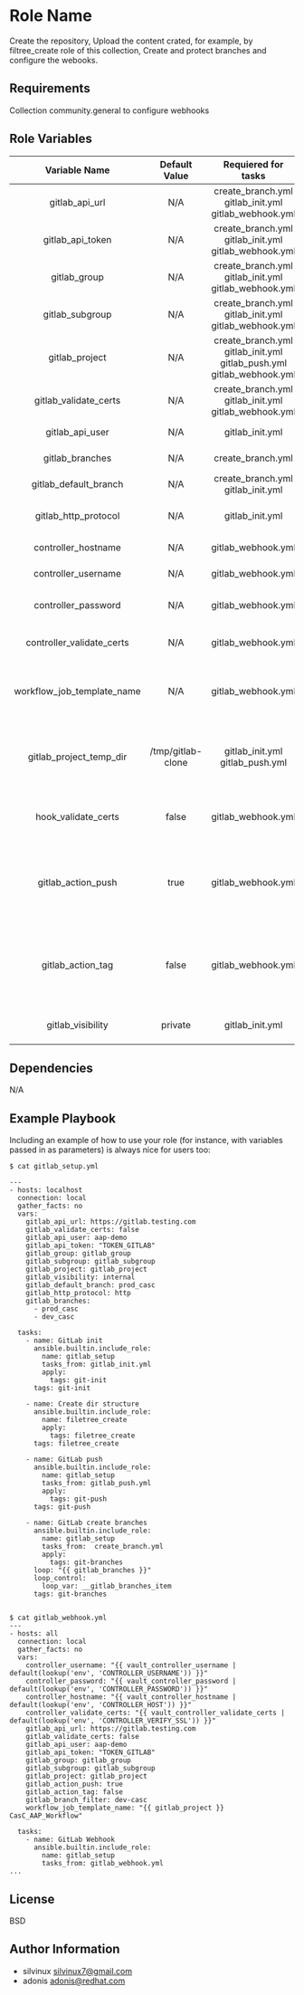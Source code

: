 Role Name
=========

Create the repository, Upload the content crated, for example, by filtree_create role of this collection, Create and protect branches and configure the webooks.

Requirements
------------

Collection community.general to configure webhooks

Role Variables
--------------

|Variable Name|Default Value|Requiered for tasks|Description|
|:---:|:---:|:---:|:---:|
|gitlab_api_url|N/A|create_branch.yml<br>gitlab_init.yml<br>gitlab_webhook.yml<br>| Api URL of gitlab|
|gitlab_api_token|N/A|create_branch.yml<br>gitlab_init.yml<br>gitlab_webhook.yml|Api Token of gitlab|
|gitlab_group|N/A|create_branch.yml<br>gitlab_init.yml<br>gitlab_webhook.yml<br>|Group of gitlab|
|gitlab_subgroup|N/A|create_branch.yml<br>gitlab_init.yml<br>gitlab_webhook.yml|Subgroup of gitlab|
|gitlab_project|N/A|create_branch.yml<br>gitlab_init.yml<br>gitlab_push.yml<br>gitlab_webhook.yml|Project of gitlab|
|gitlab_validate_certs|N/A|create_branch.yml<br>gitlab_init.yml<br>gitlab_webhook.yml|Validate Certs for gitlab|
|gitlab_api_user|N/A|gitlab_init.yml|Api user of gitlab|
|gitlab_branches|N/A|create_branch.yml|List of branches|
|gitlab_default_branch|N/A|create_branch.yml<br>gitlab_init.yml|Default branch|
|gitlab_http_protocol|N/A|gitlab_init.yml|Protocol of gitlab (http or https)|
|controller_hostname|N/A|gitlab_webhook.yml|Hostname of controller/tower|
|controller_username|N/A|gitlab_webhook.yml|Username of controller/tower|
|controller_password|N/A|gitlab_webhook.yml|Password of username of controller/tower|
|controller_validate_certs|N/A|gitlab_webhook.yml|Validate certs for controller/tower|
|workflow_job_template_name|N/A|gitlab_webhook.yml|Name of Workflow to launch with the webhook configured|
|gitlab_project_temp_dir|/tmp/gitlab-clone|gitlab_init.yml<br>gitlab_push.yml|Temporary work directory to create filetree configuration for CasC|
|hook_validate_certs|false|gitlab_webhook.yml|Validate certs in the webhooks configured|
|gitlab_action_push|true|gitlab_webhook.yml|Action push for the webhook (true or false). True if you want trigger webhook in a push action|
|gitlab_action_tag|false|gitlab_webhook.yml|Action tag for the webhook (true or false). True if you want trigger webhook in a tag action|
|gitlab_visibility|private|gitlab_init.yml|Visibility of gitlab repository|


Dependencies
------------

N/A

Example Playbook
----------------

Including an example of how to use your role (for instance, with variables passed in as parameters) is always nice for users too:

```
$ cat gitlab_setup.yml

---
- hosts: localhost
  connection: local
  gather_facts: no
  vars:
    gitlab_api_url: https://gitlab.testing.com
    gitlab_validate_certs: false
    gitlab_api_user: aap-demo
    gitlab_api_token: "TOKEN_GITLAB"
    gitlab_group: gitlab_group
    gitlab_subgroup: gitlab_subgroup
    gitlab_project: gitlab_project
    gitlab_visibility: internal
    gitlab_default_branch: prod_casc
    gitlab_http_protocol: http
    gitlab_branches:
      - prod_casc
      - dev_casc

  tasks:
    - name: GitLab init
      ansible.builtin.include_role:
        name: gitlab_setup
        tasks_from: gitlab_init.yml
        apply:
          tags: git-init
      tags: git-init

    - name: Create dir structure
      ansible.builtin.include_role:
        name: filetree_create
        apply:
          tags: filetree_create
      tags: filetree_create

    - name: GitLab push
      ansible.builtin.include_role:
        name: gitlab_setup
        tasks_from: gitlab_push.yml
        apply:
          tags: git-push
      tags: git-push

    - name: GitLab create branches
      ansible.builtin.include_role:
        name: gitlab_setup
        tasks_from:  create_branch.yml
        apply:
          tags: git-branches
      loop: "{{ gitlab_branches }}"
      loop_control:
        loop_var: __gitlab_branches_item
      tags: git-branches


$ cat gitlab_webhook.yml 
---
- hosts: all
  connection: local
  gather_facts: no
  vars:
    controller_username: "{{ vault_controller_username | default(lookup('env', 'CONTROLLER_USERNAME')) }}"
    controller_password: "{{ vault_controller_password | default(lookup('env', 'CONTROLLER_PASSWORD')) }}"
    controller_hostname: "{{ vault_controller_hostname | default(lookup('env', 'CONTROLLER_HOST')) }}"
    controller_validate_certs: "{{ vault_controller_validate_certs | default(lookup('env', 'CONTROLLER_VERIFY_SSL')) }}"
    gitlab_api_url: https://gitlab.testing.com
    gitlab_validate_certs: false
    gitlab_api_user: aap-demo
    gitlab_api_token: "TOKEN_GITLAB"
    gitlab_group: gitlab_group
    gitlab_subgroup: gitlab_subgroup
    gitlab_project: gitlab_project
    gitlab_action_push: true
    gitlab_action_tag: false
    gitlab_branch_filter: dev-casc
    workflow_job_template_name: "{{ gitlab_project }} CasC_AAP_Workflow"

  tasks:
    - name: GitLab Webhook
      ansible.builtin.include_role:
        name: gitlab_setup
        tasks_from: gitlab_webhook.yml
...
```

License
-------

BSD

Author Information
------------------

- silvinux <silvinux7@gmail.com>
- adonis <adonis@redhat.com>

